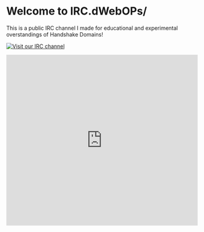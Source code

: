 # Welcome to IRC.dWebOPs/

This is a public IRC channel I made for educational and experimental overstandings of Handshake Domains!

[![Visit our IRC channel](https://kiwiirc.com/buttons/irc.kiwiirc.com/dwebops.png)](https://kiwiirc.com/client/irc.kiwiirc.com/?nick=dwebops/|?&theme=cli#dwebops)

<iframe src="https://kiwiirc.com/client/irc.kiwiirc.com/?nick=dwebops/|?&theme=cli#dwebops" style="border:0; width:100%; height:450px;"></iframe>
